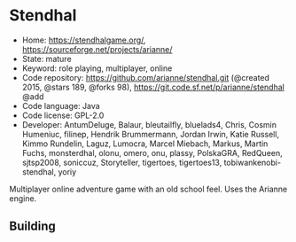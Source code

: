 # Stendhal

- Home: https://stendhalgame.org/, https://sourceforge.net/projects/arianne/
- State: mature
- Keyword: role playing, multiplayer, online
- Code repository: https://github.com/arianne/stendhal.git (@created 2015, @stars 189, @forks 98), https://git.code.sf.net/p/arianne/stendhal @add
- Code language: Java
- Code license: GPL-2.0
- Developer: AntumDeluge, Balaur, bleutailfly, bluelads4, Chris, Cosmin Humeniuc, filinep, Hendrik Brummermann, Jordan Irwin, Katie Russell, Kimmo Rundelin, Laguz, Lumocra, Marcel Miebach, Markus, Martin Fuchs, monsterdhal, olonu, omero, onu, plassy, PolskaGRA, RedQueen, sjtsp2008, soniccuz, Storyteller, tigertoes, tigertoes13, tobiwankenobi-stendhal, yoriy

Multiplayer online adventure game with an old school feel.
Uses the Arianne engine.

## Building
